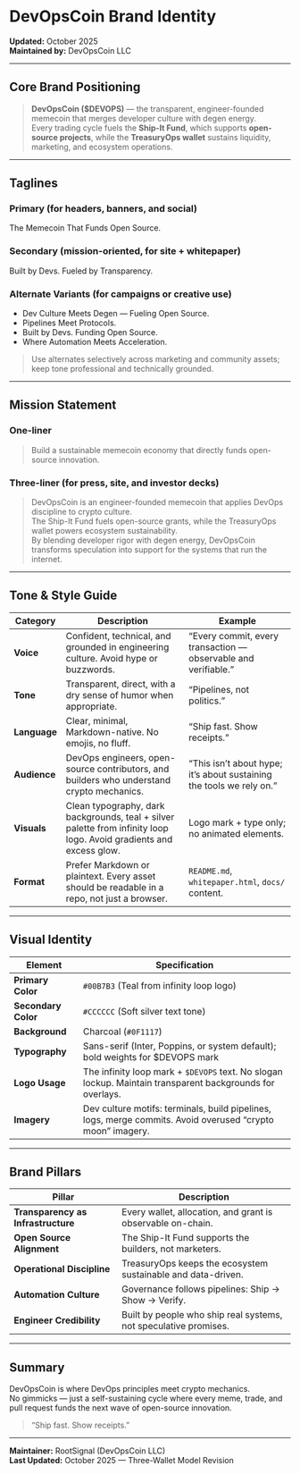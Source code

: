 # DevOpsCoin Brand Identity

**Updated:** October 2025  
**Maintained by:** DevOpsCoin LLC

---

## Core Brand Positioning

> **DevOpsCoin ($DEVOPS)** — the transparent, engineer-founded memecoin that merges developer culture with degen energy.  
> Every trading cycle fuels the **Ship-It Fund**, which supports **open-source projects**, while the **TreasuryOps wallet** sustains liquidity, marketing, and ecosystem operations.

---

## Taglines

### Primary (for headers, banners, and social)

The Memecoin That Funds Open Source.

### Secondary (mission-oriented, for site + whitepaper)

Built by Devs. Fueled by Transparency.

### Alternate Variants (for campaigns or creative use)

- Dev Culture Meets Degen — Fueling Open Source.
- Pipelines Meet Protocols.
- Built by Devs. Funding Open Source.
- Where Automation Meets Acceleration.

> Use alternates selectively across marketing and community assets; keep tone professional and technically grounded.

---

## Mission Statement

### One-liner

> Build a sustainable memecoin economy that directly funds open-source innovation.

### Three-liner (for press, site, and investor decks)

> DevOpsCoin is an engineer-founded memecoin that applies DevOps discipline to crypto culture.  
> The Ship-It Fund fuels open-source grants, while the TreasuryOps wallet powers ecosystem sustainability.  
> By blending developer rigor with degen energy, DevOpsCoin transforms speculation into support for the systems that run the internet.

---

## Tone & Style Guide

| Category     | Description                                                                                                         | Example                                                              |
| ------------ | ------------------------------------------------------------------------------------------------------------------- | -------------------------------------------------------------------- |
| **Voice**    | Confident, technical, and grounded in engineering culture. Avoid hype or buzzwords.                                 | “Every commit, every transaction — observable and verifiable.”       |
| **Tone**     | Transparent, direct, with a dry sense of humor when appropriate.                                                    | “Pipelines, not politics.”                                           |
| **Language** | Clear, minimal, Markdown-native. No emojis, no fluff.                                                               | “Ship fast. Show receipts.”                                          |
| **Audience** | DevOps engineers, open-source contributors, and builders who understand crypto mechanics.                           | “This isn’t about hype; it’s about sustaining the tools we rely on.” |
| **Visuals**  | Clean typography, dark backgrounds, teal + silver palette from infinity loop logo. Avoid gradients and excess glow. | Logo mark + type only; no animated elements.                         |
| **Format**   | Prefer Markdown or plaintext. Every asset should be readable in a repo, not just a browser.                         | `README.md`, `whitepaper.html`, `docs/` content.                     |

---

## Visual Identity

| Element             | Specification                                                                                              |
| ------------------- | ---------------------------------------------------------------------------------------------------------- |
| **Primary Color**   | `#00B7B3` (Teal from infinity loop logo)                                                                   |
| **Secondary Color** | `#CCCCCC` (Soft silver text tone)                                                                          |
| **Background**      | Charcoal (`#0F1117`)                                                                                       |
| **Typography**      | Sans-serif (Inter, Poppins, or system default); bold weights for $DEVOPS mark                              |
| **Logo Usage**      | The infinity loop mark + `$DEVOPS` text. No slogan lockup. Maintain transparent backgrounds for overlays.  |
| **Imagery**         | Dev culture motifs: terminals, build pipelines, logs, merge commits. Avoid overused “crypto moon” imagery. |

---

## Brand Pillars

| Pillar                             | Description                                                      |
| ---------------------------------- | ---------------------------------------------------------------- |
| **Transparency as Infrastructure** | Every wallet, allocation, and grant is observable on-chain.      |
| **Open Source Alignment**          | The Ship-It Fund supports the builders, not marketers.           |
| **Operational Discipline**         | TreasuryOps keeps the ecosystem sustainable and data-driven.     |
| **Automation Culture**             | Governance follows pipelines: Ship → Show → Verify.              |
| **Engineer Credibility**           | Built by people who ship real systems, not speculative promises. |

---

## Summary

DevOpsCoin is where DevOps principles meet crypto mechanics.  
No gimmicks — just a self-sustaining cycle where every meme, trade, and pull request funds the next wave of open-source innovation.

> “Ship fast. Show receipts.”

---

**Maintainer:** RootSignal (DevOpsCoin LLC)  
**Last Updated:** October 2025 — Three-Wallet Model Revision
